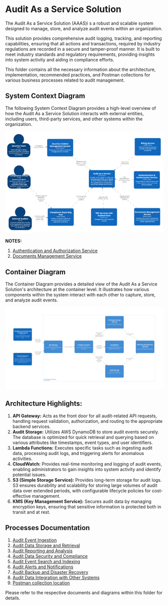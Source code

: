 # Audit As a Service Solution
The Audit As a Service Solution (AAAS)i s a robust and scalable system designed to manage, store, and analyze audit events within an organization. 

This solution provides comprehensive audit logging, tracking, and reporting capabilities, ensuring that all actions and transactions, required by industry regulations are recorded in a secure and tamper-proof manner. It is built to meet industry standards and regulatory requirements, providing insights into system activity and aiding in compliance efforts.

This folder contains all the necessary information about the architecture, implementation, recommended practices, and Postman collections for various business processes related to audit management.

## System Context Diagram
The following System Context Diagram provides a high-level overview of how the Audit As a Service Solution interacts with external entities, including users, third-party services, and other systems within the organization.

![System Context Diagram](https://github.com/daria-serkova/aws-cdk/blob/main/audit-services/audit-as-service/architecture/system-context-diagram.png)


**NOTES:**

1. [Authentication and Authorization Service](https://github.com/daria-serkova/aws-cdk/tree/main/authorization-and-authentication-services)
2. [Documents Management Service](https://github.com/daria-serkova/aws-cdk/tree/main/documents-services/documents-management-solution)


## Container Diagram
The Container Diagram provides a detailed view of the Audit As a Service Solution's architecture at the container level. It illustrates how various components within the system interact with each other to capture, store, and analyze audit events.

![Containers Diagram](https://github.com/daria-serkova/aws-cdk/blob/main/audit-services/audit-as-service/architecture/containers-view.svg)

## Architecture Highlights:
1. **API Gateway:** Acts as the front door for all audit-related API requests, handling request validation, authorization, and routing to the appropriate backend services.
2. **Audit Storage:** Utilizes AWS DynamoDB to store audit events securely. The database is optimized for quick retrieval and querying based on various attributes like timestamps, event types, and user identifiers.
3. **Lambda Functions:** Executes specific tasks such as ingesting audit data, processing audit logs, and triggering alerts for anomalous activities.
4. **CloudWatch:** Provides real-time monitoring and logging of audit events, enabling administrators to gain insights into system activity and identify potential issues.
5. **S3 (Simple Storage Service):** Provides long-term storage for audit logs. S3 ensures durability and scalability for storing large volumes of audit data over extended periods, with configurable lifecycle policies for cost-effective management.
6. **KMS (Key Management Service):** Secures audit data by managing encryption keys, ensuring that sensitive information is protected both in transit and at rest.

## Processes Documentation
1. [Audit Event Ingestion](#)
2. [Audit Data Storage and Retrieval](#)
3. [Audit Reporting and Analysis](#)
4. [Audit Data Security and Compliance](#)
5. [Audit Event Search and Indexing](#)
6. [Audit Alerts and Notifications](#)
7. [Audit Backup and Disaster Recovery](#)
8. [Audit Data Integration with Other Systems](#)
9. [Postman collection location](#)

Please refer to the respective documents and diagrams within this folder for details.